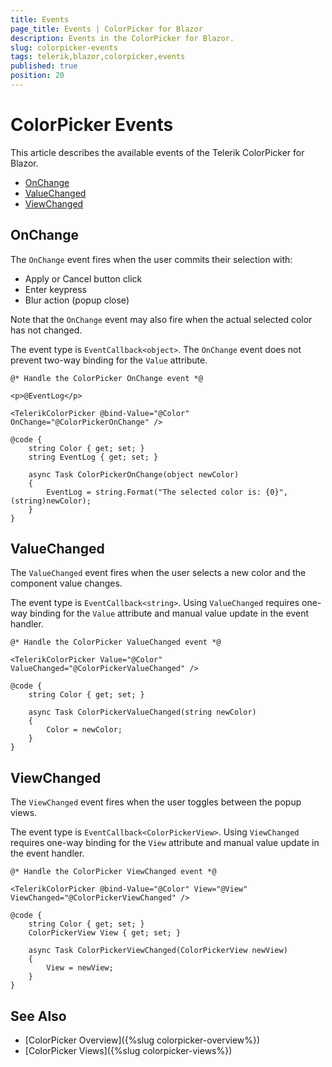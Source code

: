 ```yaml
---
title: Events
page_title: Events | ColorPicker for Blazor
description: Events in the ColorPicker for Blazor.
slug: colorpicker-events
tags: telerik,blazor,colorpicker,events
published: true
position: 20
---
```


# ColorPicker Events

This article describes the available events of the Telerik ColorPicker for Blazor.

* [OnChange](#onchange)
* [ValueChanged](#valuechanged)
* [ViewChanged](#viewchanged)

## OnChange

The `OnChange` event fires when the user commits their selection with:

* Apply or Cancel button click
* Enter keypress
* Blur action (popup close)

Note that the `OnChange` event may also fire when the actual selected color has not changed.

The event type is `EventCallback<object>`. The `OnChange` event does not prevent two-way binding for the `Value` attribute.

````CSHTML
@* Handle the ColorPicker OnChange event *@

<p>@EventLog</p>

<TelerikColorPicker @bind-Value="@Color" OnChange="@ColorPickerOnChange" />

@code {
    string Color { get; set; }
    string EventLog { get; set; }

    async Task ColorPickerOnChange(object newColor)
    {
        EventLog = string.Format("The selected color is: {0}", (string)newColor);
    }
}
````

## ValueChanged

The `ValueChanged` event fires when the user selects a new color and the component value changes.

The event type is `EventCallback<string>`. Using `ValueChanged` requires one-way binding for the `Value` attribute and manual value update in the event handler.

````CSHTML
@* Handle the ColorPicker ValueChanged event *@

<TelerikColorPicker Value="@Color" ValueChanged="@ColorPickerValueChanged" />

@code {
    string Color { get; set; }

    async Task ColorPickerValueChanged(string newColor)
    {
        Color = newColor;
    }
}
````

## ViewChanged

The `ViewChanged` event fires when the user toggles between the popup views.

The event type is `EventCallback<ColorPickerView>`. Using `ViewChanged` requires one-way binding for the `View` attribute and manual value update in the event handler.

````CSHTML
@* Handle the ColorPicker ViewChanged event *@

<TelerikColorPicker @bind-Value="@Color" View="@View" ViewChanged="@ColorPickerViewChanged" />

@code {
    string Color { get; set; }
    ColorPickerView View { get; set; }

    async Task ColorPickerViewChanged(ColorPickerView newView)
    {
        View = newView;
    }
}
````

## See Also

* [ColorPicker Overview]({%slug colorpicker-overview%})
* [ColorPicker Views]({%slug colorpicker-views%})
